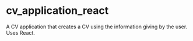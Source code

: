 # cv_application_react
A CV application that creates a CV using the information giving by the user. Uses React.
